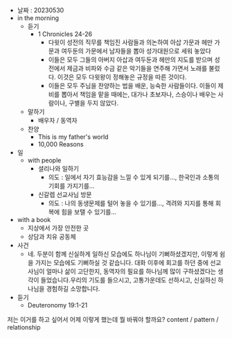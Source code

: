 - 날짜 : 20230530
- in the morning
	- 듣기
		- 1 Chronicles 24-26
			- 다윗이 성전의 직무를 책임진 사람들과 의논하여 아삽 가문과 헤만 가문과 여두둔의 가문에서 남자들을 뽑아 성가대원으로 세워 놓았다
			- 이들은 모두 그들의 아버지 아삽과 여두둔과 헤만의 지도를 받으며 성전에서 제금과 비파와 수금 같은 악기들을 연주해 가면서 노래를 불렀다. 이것은 모두 다윗왕이 정해놓은 규정을 따른 것이다.
			- 이들은 모두 주님을 찬양하는 법을 배운, 능숙한 사람들이다. 이들이 제비를 뽑아서 책임을 맡을 때에는, 대가나 초보자나, 스승이나 배우는 사람이나, 구별을 두지 않았다. 
	- 말하기
		-  배우자 / 동역자 
	- 찬양
		- This is my father's world
		- 10,000 Reasons
- 일
	- with people
		- 셜리나와 일하기
			- 의도 : 일에서 자기 효능감을 느낄 수 있게 되기를..., 한국인과 소통의 기회를 가지기를...
		- 신갈렙 선교사님 방문
			- 의도 : 나의 동생문제를 털어 놓을 수 있기를..., 격려와 지지를 통해 회복에 힘을 보탤 수 있기를...
- with a book
	- 지상에서 가장 안전한 곳
	- 상담과 치유 공동체
- 사건
	- 네. 두분이 함께 신실하게 일하신 모습에도 하나님이 기뻐하셨겠지만, 이렇게 쉼을 가지는 모습에도 기뻐하실 것 같습니다. 대화 이후에 회고를 하던 중에 선교사님이 얼마나 삶이 고단한지, 동역자의 필요를 하나님께 많이 구하셨겠다는 생각이 들었습니다.우리의 기도를 들으시고, 고통가운데도 선하시고, 신실하신 하나님을 경험하길 소망합니다. 
- 듣기
	- Deuteronomy 19:1-21


저는 이거를 하고 싶어서 어제 이렇게 했는데 뭘 바꿔야 할까요?
content / pattern / relationship